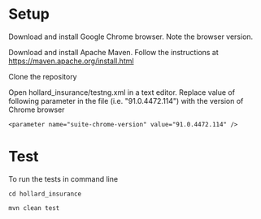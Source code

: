 # Setup

Download and install Google Chrome browser. Note the browser version.

Download and install Apache Maven. Follow the instructions at https://maven.apache.org/install.html

Clone the repository

Open hollard_insurance/testng.xml in a text editor. Replace value of following parameter in the file (i.e. "91.0.4472.114") with the version of Chrome browser
```
<parameter name="suite-chrome-version" value="91.0.4472.114" />
```

# Test
To run the tests in command line

`cd hollard_insurance`

`mvn clean test`
